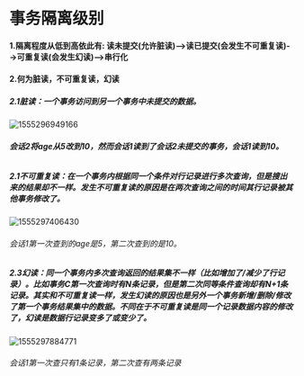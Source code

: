 # 事务隔离级别

#### 1.隔离程度从低到高依此有:   读未提交(允许脏读)-->读已提交(会发生不可重复读)-->可重复读(会发生幻读)-->串行化

#### 2.何为脏读，不可重复读，幻读

##### 2.1脏读：一个事务访问到另一个事务中未提交的数据。

![1555296949166](https://github.com/onTed/program/blob/master/database/pictures/1555296949166.png)



###### **会话2将age从5改到10，然而会话1读到了会话2未提交的事务，会话1读到10。**

##### 2.1不可重复读：在一个事务内根据同一个条件对行记录进行多次查询，但是搜出来的结果却不一样。发生不可重复读的原因是在两次查询之间的时间其行记录被其他事务修改了。

![1555297406430](https://github.com/onTed/program/blob/master/database/pictures/1555297406430.png)

###### 会话1第一次查到的age是5，第二次查到的是10。

##### 2.3幻读：同一个事务内多次查询返回的结果集不一样（比如增加了/减少了行记录）。比如事务C第一次查询时有N条记录，但是第二次同等条件查询却有N+1条记录。其实和不可重复读一样，发生幻读的原因也是另外一个事务新增/删除/修改了第一个事务结果集中的数据。不同在于不可重复读是同一个记录数据内容的修改了，幻读是数据行记录变多了或变少了。

![1555297884771](https://github.com/onTed/program/blob/master/database/pictures/1555297884771.png)

###### 会话1第一次查只有1条记录，第二次查有两条记录

